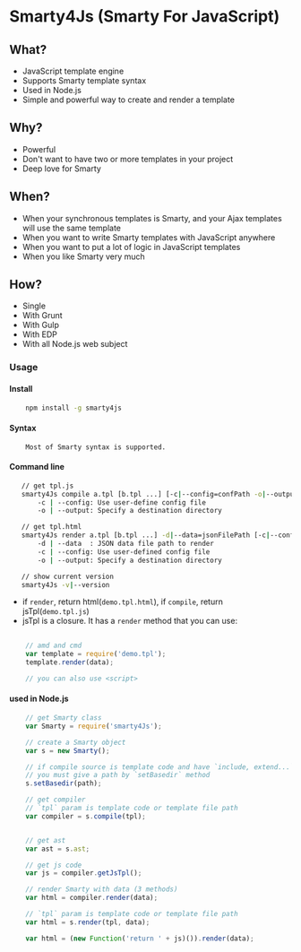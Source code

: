 Smarty4Js (Smarty For JavaScript)
======================================

## What?

- JavaScript template engine
- Supports Smarty template syntax
- Used in Node.js
- Simple and powerful way to create and render a template

## Why?

- Powerful
- Don't want to have two or more templates in your project
- Deep love for Smarty

## When?

- When your synchronous templates is Smarty, and your Ajax templates will use the same template
- When you want to write Smarty templates with JavaScript anywhere
- When you want to put a lot of logic in JavaScript templates
- When you like Smarty very much
    
## How?

- Single
- With Grunt
- With Gulp
- With EDP
- With all Node.js web subject


### Usage

#### Install
```bash
    npm install -g smarty4js
```

#### Syntax
```
    Most of Smarty syntax is supported.
```

#### Command line
 ```bash
    // get tpl.js
    smarty4Js compile a.tpl [b.tpl ...] [-c|--config=confPath -o|--output=outputPath]
        -c | --config: Use user-define config file
        -o | --output: Specify a destination directory

    // get tpl.html
    smarty4Js render a.tpl [b.tpl ...] -d|--data=jsonFilePath [-c|--config=confPath -o|--output=outputPath]
        -d | --data  : JSON data file path to render
        -c | --config: Use user-defined config file
        -o | --output: Specify a destination directory

    // show current version
    smarty4Js -v|--version

``` 

- if `render`, return html(`demo.tpl.html`), if `compile`, return jsTpl(`demo.tpl.js`)
- jsTpl is a closure. It has a `render` method that you can use:

```Javascript
    
    // amd and cmd
    var template = require('demo.tpl');
    template.render(data);

    // you can also use <script>

```

#### used in Node.js
```javascript
    // get Smarty class
    var Smarty = require('smarty4Js');

    // create a Smarty object
    var s = new Smarty();

    // if compile source is template code and have `include, extend...` sentence in code
    // you must give a path by `setBasedir` method
    s.setBasedir(path);

    // get compiler
    // `tpl` param is template code or template file path
    var compiler = s.compile(tpl); 


    // get ast
    var ast = s.ast;

    // get js code
    var js = compiler.getJsTpl();

    // render Smarty with data (3 methods)
    var html = compiler.render(data);

    // `tpl` param is template code or template file path
    var html = s.render(tpl, data);

    var html = (new Function('return ' + js)()).render(data);
```

